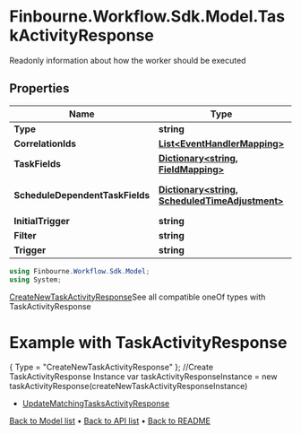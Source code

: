 # Finbourne.Workflow.Sdk.Model.TaskActivityResponse
Readonly information about how the worker should be executed

## Properties

Name | Type | Description | Notes
------------ | ------------- | ------------- | -------------
**Type** | **string** | The type of task activity | [optional] 
**CorrelationIds** | [**List&lt;EventHandlerMapping&gt;**](EventHandlerMapping.md) | The event to correlation ID mappings | [optional] 
**TaskFields** | [**Dictionary&lt;string, FieldMapping&gt;**](FieldMapping.md) | The event to task field mappings | [optional] 
**ScheduleDependentTaskFields** | [**Dictionary&lt;string, ScheduledTimeAdjustment&gt;**](ScheduledTimeAdjustment.md) | The Schedule dependent task field mappings. Only relevant if a Finbourne.Workflow.WebApi.Common.Dto.Json.EventHandlers.ScheduleMatchingPattern is specified | [optional] 
**InitialTrigger** | **string** | Trigger to supply to all tasks to be made | [optional] 
**Filter** | **string** | The filter that matches on existing tasks | [optional] 
**Trigger** | **string** | Trigger to supply to all tasks that have been matched | [optional] 

```csharp
using Finbourne.Workflow.Sdk.Model;
using System;
```
 [CreateNewTaskActivityResponse](./CreateNewTaskActivityResponse.md)See all compatible oneOf types with TaskActivityResponse

# Example with TaskActivityResponse
{
     Type  =  "CreateNewTaskActivityResponse"
};
//Create TaskActivityResponse Instance
var taskActivityResponseInstance = new taskActivityResponse(createNewTaskActivityResponseInstance)


 * [UpdateMatchingTasksActivityResponse](./UpdateMatchingTasksActivityResponse.md)

[Back to Model list](../README.md#documentation-for-models) &#8226; [Back to API list](../README.md#documentation-for-api-endpoints) &#8226; [Back to README](../README.md)
